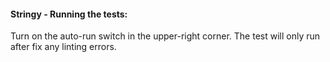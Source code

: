 #### Stringy - Running the tests:
Turn on the auto-run switch in the upper-right corner. The test will only run after fix any linting errors.